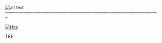 ![alt text](https://raw.githubusercontent.com/sligosat/.github/main/profile/images/banner.png)
┅┅┅┅┅┅┅┅┅┅┅┅┅┅┅┅┅┅┅┅┅┅┅┅┅┅┅┅┅┅┅┅┅┅┅┅┅┅┅┅┅┅┅┅┅┅┅┅┅┅┅┅┅┅┅┅┅┅┅┅

[![Hits](https://hits.seeyoufarm.com/api/count/incr/badge.svg?url=https%3A%2F%2Fgithub.com%2Fsligosat&count_bg=%2300CBFF&title_bg=%23000000&icon=github.svg&icon_color=%23E7E7E7&title=views+%28day%2Ftotal%29&edge_flat=true)](https://hits.seeyoufarm.com)

TBF
